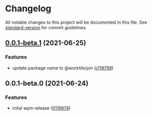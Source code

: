 # Changelog

All notable changes to this project will be documented in this file. See [standard-version](https://github.com/conventional-changelog/standard-version) for commit guidelines.

## [0.0.1-beta.1](https://github.com/worktile/pkg-manager/compare/v0.0.1-beta.0...v0.0.1-beta.1) (2021-06-25)


### Features

* update package name to @worktile/pm ([cf19799](https://github.com/worktile/pkg-manager/commit/cf19799f386c4aecd99b37ee2a0d0de7b4b8627d))



## 0.0.1-beta.0 (2021-06-24)


### Features

* inital wpm release ([0119674](https://github.com/worktile/release/commit/0119674ae4c74b8a35031882bae5e59548e959d1))
